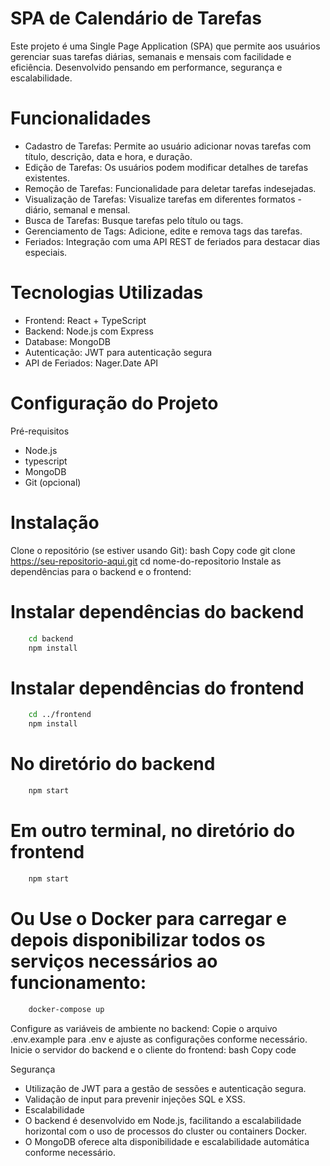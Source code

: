 # SPA de Calendário de Tarefas
Este projeto é uma Single Page Application (SPA) que permite aos usuários gerenciar suas tarefas diárias, semanais e mensais com facilidade e eficiência. Desenvolvido pensando em performance, segurança e escalabilidade.

# Funcionalidades
 - Cadastro de Tarefas: Permite ao usuário adicionar novas tarefas com título, descrição, data e hora, e duração.
 - Edição de Tarefas: Os usuários podem modificar detalhes de tarefas existentes.
 - Remoção de Tarefas: Funcionalidade para deletar tarefas indesejadas.
 - Visualização de Tarefas: Visualize tarefas em diferentes formatos - diário, semanal e mensal.
 - Busca de Tarefas: Busque tarefas pelo título ou tags.
 - Gerenciamento de Tags: Adicione, edite e remova tags das tarefas.
 - Feriados: Integração com uma API REST de feriados para destacar dias especiais.

# Tecnologias Utilizadas
 - Frontend: React + TypeScript
 - Backend: Node.js com Express
 - Database: MongoDB
 - Autenticação: JWT para autenticação segura
 - API de Feriados: Nager.Date API

# Configuração do Projeto
Pré-requisitos
 - Node.js
 - typescript
 - MongoDB
 - Git (opcional)
 
# Instalação
Clone o repositório (se estiver usando Git):
bash
Copy code
git clone https://seu-repositorio-aqui.git
cd nome-do-repositorio
Instale as dependências para o backend e o frontend:

# Instalar dependências do backend
```bash
    cd backend
    npm install
```
# Instalar dependências do frontend
```bash
    cd ../frontend
    npm install
```

# No diretório do backend
```bash
    npm start
```
# Em outro terminal, no diretório do frontend
```bash
    npm start
```

# Ou Use o Docker para carregar e depois disponibilizar todos os serviços necessários ao funcionamento:
```bash
    docker-compose up
```

Configure as variáveis de ambiente no backend:
Copie o arquivo .env.example para .env e ajuste as configurações conforme necessário.
Inicie o servidor do backend e o cliente do frontend:
bash
Copy code


Segurança
 - Utilização de JWT para a gestão de sessões e autenticação segura.
 - Validação de input para prevenir injeções SQL e XSS.
 - Escalabilidade
 - O backend é desenvolvido em Node.js, facilitando a escalabilidade horizontal com o uso de processos do cluster ou containers Docker.
 - O MongoDB oferece alta disponibilidade e escalabilidade automática conforme necessário.
 